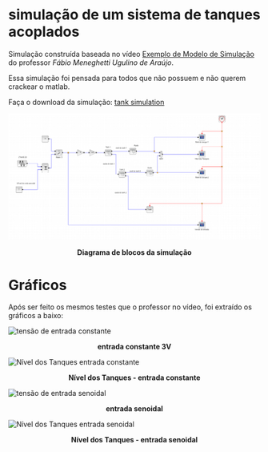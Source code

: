 # simulação de um sistema de tanques acoplados

Simulação construída baseada no vídeo [Exemplo de Modelo de Simulação](https://www.youtube.com/watch?v=4jh4SQgijSw&ab_channel=ProfessorMeneghetti) do professor _Fábio Meneghetti Ugulino de Araújo_.

Essa simulação foi pensada para todos que não possuem e não querem crackear o matlab.

Faça o download da simulação: [tank simulation]()


![Diagrama de blocos](imagens/diagrama%20de%20blocos.png)
<p align="center">
<strong>Diagrama de blocos da simulação</strong>
</p>


# Gráficos

Após ser feito os mesmos testes que o professor no vídeo, foi extraído
os gráficos a baixo:



![tensão de entrada constante](imagens/tensão%20de%20entrada%20constante.png)
<p align="center">
<strong>entrada constante 3V</strong>
</p>

![Nível dos Tanques entrada constante](imagens/Nível%20dos%20Tanques%20entrada%20constante.png)
<p align="center">
<strong>Nível dos Tanques - entrada constante</strong>
</p>

![tensão de entrada senoidal](imagens/tensão%20de%20entrada%20senoidal.png)
<p align="center">
<strong>entrada senoidal</strong>
</p>

![Nível dos Tanques entrada senoidal](imagens/Nível%20dos%20Tanques%20entrada%20senoidal.png)
<p align="center">
<strong>Nível dos Tanques - entrada senoidal</strong>
</p>